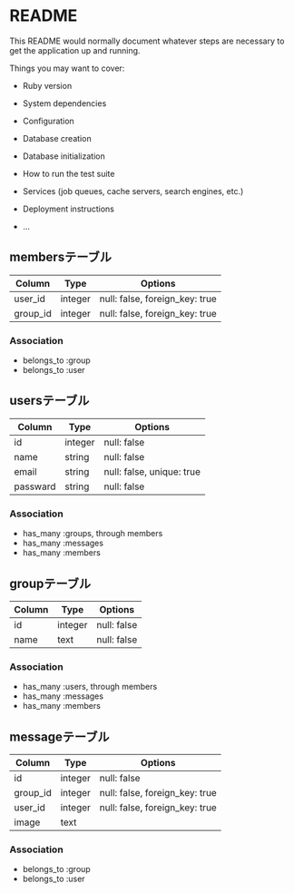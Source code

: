 # README

This README would normally document whatever steps are necessary to get the
application up and running.

Things you may want to cover:

* Ruby version

* System dependencies

* Configuration

* Database creation

* Database initialization

* How to run the test suite

* Services (job queues, cache servers, search engines, etc.)

* Deployment instructions

* ...

## membersテーブル

|Column|Type|Options|
|------|----|-------|
|user_id|integer|null: false, foreign_key: true|
|group_id|integer|null: false, foreign_key: true|

### Association
- belongs_to :group
- belongs_to :user

## usersテーブル

|Column|Type|Options|
|------|----|-------|
|id|integer|null: false|
|name|string|null: false|
|email|string|null: false, unique: true|
|passward|string|null: false|

### Association
- has_many :groups, through members
- has_many :messages
- has_many :members

## groupテーブル

|Column|Type|Options|
|------|----|-------|
|id|integer|null: false|
|name|text|null: false|

### Association
- has_many :users, through members
- has_many :messages
- has_many :members

## messageテーブル

|Column|Type|Options|
|------|----|-------|
|id|integer|null: false|
|group_id|integer|null: false, foreign_key: true|
|user_id|integer|null: false, foreign_key: true|
|image|text|

### Association
- belongs_to :group
- belongs_to :user
